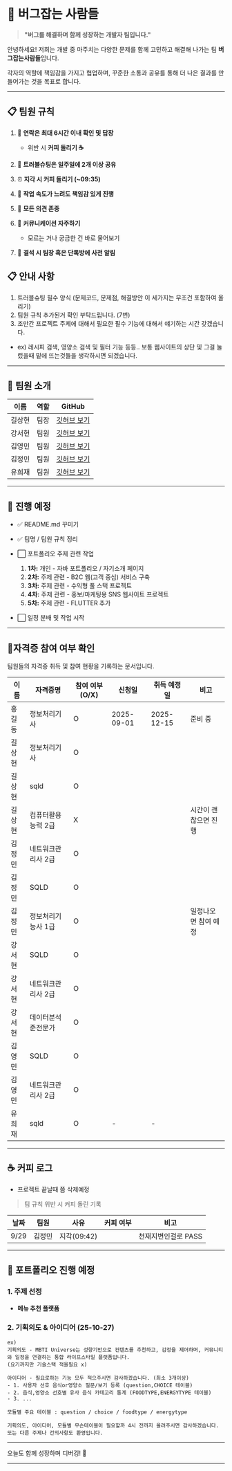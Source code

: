 

# 🐞 버그잡는 사람들

> **"버그를 해결하며 함께 성장하는 개발자 팀입니다."**


안녕하세요! 저희는 개발 중 마주치는 다양한 문제를 함께 고민하고 해결해 나가는 팀 **버그잡는사람들**입니다.

각자의 역할에 책임감을 가지고 협업하며, 꾸준한 소통과 공유를 통해 더 나은 결과를 만들어가는 것을 목표로 합니다.

---

## 📋 팀원 규칙

1. 📱 **연락은 최대 6시간 이내 확인 및 답장**

   * 위반 시 **커피 돌리기 ☕**
2. 🧩 **트러블슈팅은 일주일에 2개 이상 공유**
3. ⏰ **지각 시 커피 돌리기 (\~09:35)**
4. 🐢 **작업 속도가 느려도 책임감 있게 진행**
5. 💬 **모든 의견 존중**
6. 💬 **커뮤니케이션 자주하기**

   * 모르는 거나 궁금한 건 바로 물어보기
7. 💬 **결석 시 팀장 혹은 단톡방에 사전 알림**

## 📋 안내 사항
1. 트러블슈팅 필수 양식 (문제코드, 문제점, 해결방안 이 세가지는 무조건 포함하여 올리기)
2. 팀원 규칙 추가된거 확인 부탁드립니다. (7번)
3. 조만간 프로젝트 주제에 대해서 필요한 필수 기능에 대해서 얘기하는 시간 갖겠습니다.
- ex) 레시피 검색, 영양소 검색 및 필터 기능 등등.. 보통 웹사이트의 상단 및 그걸 눌렀을때 밑에 뜨는것들을 생각하시면 되겠습니다.


---

## 👥 팀원 소개

| 이름  | 역할 | GitHub                                                   |
| --- | -- | -------------------------------------------------------- |
| 길상현 | 팀장 | [깃허브 보기](https://github.com/shgil0618-glitch/fullstack_gsh.git) |
| 강서현 | 팀원 | [깃허브 보기](https://github.com/kangseoyun-s/fullstack_seohyun.git)           |
| 김영민 | 팀원 | [깃허브 보기](https://github.com/jesusjoy10/fullstack_youngmin.git)         |
| 김정민 | 팀원 | [깃허브 보기](https://github.com/kyoungsjjj0211/jeongmin001.git)       |
| 유희재 | 팀원 | [깃허브 보기](https://github.com/ryu199212-coder/Fullstack_Ryu.git)     |


---

## 🔧 진행 예정


* ✅ README.md 꾸미기
* ✅ 팀명 / 팀원 규칙 정리
* ⬜ 포트폴리오 주제 관련 작업

  1. **1차:** 개인 - 자바 포트폴리오 / 자기소개 페이지
  2. **2차:** 주제 관련 - B2C 웹(고객 중심) 서비스 구축
  3. **3차:** 주제 관련 - 수익형 풀 스택 프로젝트
  4. **4차:** 주제 관련 - 홍보/마케팅용 SNS 웹사이트 프로젝트
  5. **5차:** 주제 관련 - FLUTTER 추가
* ⬜ 일정 분배 및 작업 시작


---

## 🎯자격증 참여 여부 확인

팀원들의 자격증 취득 및 참여 현황을 기록하는 문서입니다.

| 이름     | 자격증명          | 참여 여부 (O/X) | 신청일       | 취득 예정일   | 비고               |
| -------- | ----------------- | --------------- | ------------ | ------------ | ------------------ |
| 홍길동   | 정보처리기사       | O               | 2025-09-01   | 2025-12-15   | 준비 중            |
|  길상현  | 정보처리기사   | O          |  |    |                     |
|  길상현  | sqld   | O          |  |    |                     |
|  길상현  | 컴퓨터활용능력 2급   |    X       |  |    |     시간이 괜찮으면 진행               |
|  김정민  | 네트워크관리사 2급   |    O       |  |    |                     |
|  김정민  | SQLD   |    O        |  |    |                     |
|  김정민  | 정보처리기능사 1급  |    O        |  |    |  일정나오면 참여 예정               |
|  강서현  |  SQLD          | O |    |                     |
|  강서현  | 네트워크관리사 2급           | O |    |                     |
|  강서현  | 데이터분석 준전문가            | O |    |                     |
|  김영민  |     SQLD        | O |    |                     |
|  김영민  | 네트워크관리사 2급 | O |           |  |    |                     |
| 유희재   | sqld | O               | -            | -            |  |

---

## ☕ 커피 로그
- 프로젝트 끝날때 쯤 삭제예정

> 팀 규칙 위반 시 커피 돌린 기록

| 날짜   | 팀원  | 사유         | 커피 여부 |비고|
| ---- | --- | ---------- | ----- |--|
| 9/29 | 김정민 | 지각(09:42) |      |천재지변인걸로 PASS|

---

## 📂 포트폴리오 진행 예정

### 1. 주제 선정

 * **메뉴 추천 플랫폼**

### 2. 기획의도 & 아이디어  (25-10-27)
```
ex)
기획의도 - MBTI Universe는 성향기반으로 컨텐츠를 추천하고, 감정을 제어하며, 커뮤니티와 일정을 연결하는 통합 라이프스타일 플랫폼입니다. 
(요기까지만 기술스택 적을필요 x)

아이디어 - 필요로하는 기능 모두 적으주시면 감사하겠습니다. (최소 3개이상)
- 1. 사용자 선호 음식or영양소 질문/보기 등록 (question,CHOICE 테이블)
- 2. 음식,영양소 선호별 유사 음식 카테고리 통계 (FOODTYPE,ENERGYTYPE 테이블)
- 3. ...

모듈별 주요 테이블 : question / choice / foodtype / energytype

기획의도, 아이디어, 모듈별 무슨테이블이 필요할까 4시 전까지 올려주시면 감사하겠습니다.
또는 다른 주제나 건의사항도 환영입니다.
```

---

오늘도 함께 성장하며 디버깅! 💪

---

